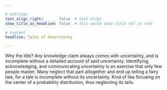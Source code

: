 ```yaml
---

# settings
text_align_right:       false  # text align
show_title_as_headline: false  # this would show title set in root

# content
headline: Tales of Uncertainty

---
```


Why the title? Any knowledge claim always comes with 
uncertainty, and is incomplete without a detailed account of said uncertainty. 
Identifying, acknowledging, and communicating uncertainty is an exercise that 
only few people master. Many neglect that part altogether and end up telling a fairy tale, 
for a tale is incomplete without its uncertainty. Kind of like focusing
on the center of a probability distribution, thus neglecting its tails.
